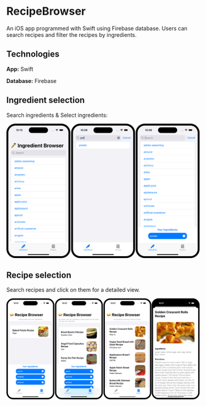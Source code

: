 
# RecipeBrowser

An iOS app programmed with Swift using Firebase database.
Users can search recipes and filter the recipes by ingredients.


## Technologies

**App:** Swift

**Database:** Firebase


## Ingredient selection

Search ingredients & Select ingredients:

![App Screenshot](./Ingredients.png)

## Recipe selection

Search recipes and click on them for a detailed view.

![App Screenshot](./Recipes.png)
